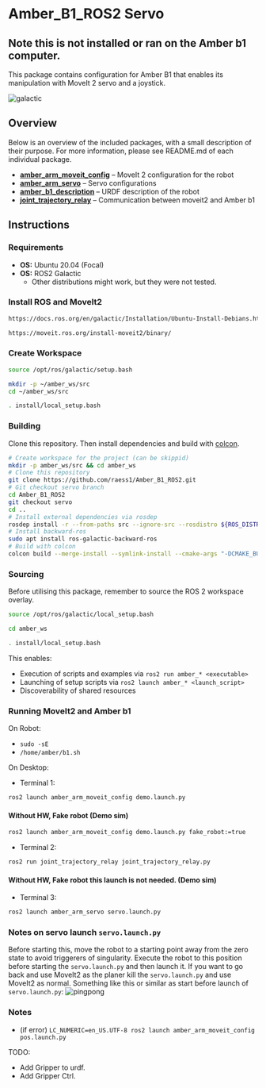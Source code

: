 # Amber_B1_ROS2 Servo
## Note this is not installed or ran on the Amber b1 computer.


This package contains configuration for Amber B1 that enables its manipulation with MoveIt 2 servo and a joystick.

![galactic](https://user-images.githubusercontent.com/6362413/159165112-46f7a940-4231-4605-b35d-27c4d9becec1.PNG)

## Overview

Below is an overview of the included packages, with a small description of their purpose. For more information, please see README.md of each individual package.

- [**amber_arm_moveit_config**](./amber_arm_moveit_config) – MoveIt 2 configuration for the robot
- [**amber_arm_servo**](./amber_arm_servo) – Servo configurations
- [**amber_b1_description**](./amber_b1_description) – URDF description of the robot
- [**joint_trajectory_relay**](./joint_trajectory_relay) – Communication between moveit2 and Amber b1

## Instructions

### Requirements

- **OS:** Ubuntu 20.04 (Focal)
- **OS:** ROS2 Galactic
  - Other distributions might work, but they were not tested.

### Install ROS and MoveIt2
```bash
https://docs.ros.org/en/galactic/Installation/Ubuntu-Install-Debians.html
```

```bash
https://moveit.ros.org/install-moveit2/binary/
```

### Create Workspace
```bash
source /opt/ros/galactic/setup.bash
```

```bash
mkdir -p ~/amber_ws/src
cd ~/amber_ws/src
```

```bash
. install/local_setup.bash
```

### Building

Clone this repository. Then install dependencies and build with [colcon](https://colcon.readthedocs.io).

```bash
# Create workspace for the project (can be skippid)
mkdir -p amber_ws/src && cd amber_ws
# Clone this repository
git clone https://github.com/raess1/Amber_B1_ROS2.git
# Git checkout servo branch
cd Amber_B1_ROS2
git checkout servo
cd ..
# Install external dependencies via rosdep
rosdep install -r --from-paths src --ignore-src --rosdistro ${ROS_DISTRO}
# Install backward-ros
sudo apt install ros-galactic-backward-ros
# Build with colcon
colcon build --merge-install --symlink-install --cmake-args "-DCMAKE_BUILD_TYPE=Release"
```

### Sourcing

Before utilising this package, remember to source the ROS 2 workspace overlay.

```bash
source /opt/ros/galactic/local_setup.bash
```

```bash
cd amber_ws
```

```bash
. install/local_setup.bash
```

This enables:

- Execution of scripts and examples via `ros2 run amber_* <executable>`
- Launching of setup scripts via `ros2 launch amber_* <launch_script>`
- Discoverability of shared resources

### Running MoveIt2 and Amber b1

On Robot:
- `sudo -sE`
- `/home/amber/b1.sh`

On Desktop:
- Terminal 1:

```bash
ros2 launch amber_arm_moveit_config demo.launch.py
```

#### Without HW, Fake robot (Demo sim)
```bash
ros2 launch amber_arm_moveit_config demo.launch.py fake_robot:=true
```

- Terminal 2:

```bash
ros2 run joint_trajectory_relay joint_trajectory_relay.py
```
#### Without HW, Fake robot this launch is not needed. (Demo sim)

- Terminal 3:

```bash
ros2 launch amber_arm_servo servo.launch.py
```

### Notes on servo launch ```servo.launch.py```
Before starting this, move the robot to a starting point away from the zero state to avoid triggerers of singularity.
Execute the robot to this position before starting the ```servo.launch.py``` and then launch it. 
If you want to go back and use MoveIt2 as the planer kill the ```servo.launch.py``` and use MoveIt2 as normal.
Something like this or similar as start before launch of ```servo.launch.py```:
![pingpong](https://user-images.githubusercontent.com/6362413/159897960-af776ca5-09c8-4c21-9e53-0667a05d58a4.PNG)


### Notes

- (if error) `LC_NUMERIC=en_US.UTF-8 ros2 launch amber_arm_moveit_config pos.launch.py`


TODO:
- Add Gripper to urdf.
- Add Gripper Ctrl.



